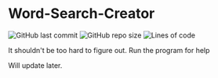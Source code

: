 # Word-Search-Creator


![GitHub last commit](https://img.shields.io/github/last-commit/DucksAreMammals/Word-Search-Creator?style=flat)
![GitHub repo size](https://img.shields.io/github/repo-size/DucksAreMammals/Word-Search-Creator?style=flat)
![Lines of code](https://img.shields.io/tokei/lines/github/DucksAreMammals/Word-Search-Creator?style=flat)

It shouldn't be too hard to figure out. Run the program for help

Will update later.
